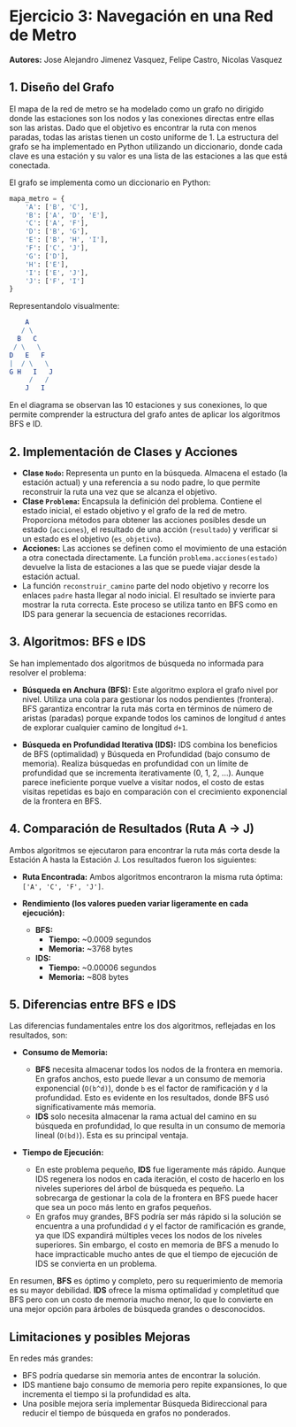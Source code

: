 # Ejercicio 3: Navegación en una Red de Metro

**Autores:** Jose Alejandro Jimenez Vasquez, Felipe Castro, Nicolas Vasquez

## 1. Diseño del Grafo

El mapa de la red de metro se ha modelado como un grafo no dirigido donde las estaciones son los nodos y las conexiones directas entre ellas son las aristas. Dado que el objetivo es encontrar la ruta con menos paradas, todas las aristas tienen un costo uniforme de 1. La estructura del grafo se ha implementado en Python utilizando un diccionario, donde cada clave es una estación y su valor es una lista de las estaciones a las que está conectada.

El grafo se implementa como un diccionario en Python:
```python
mapa_metro = {
    'A': ['B', 'C'],
    'B': ['A', 'D', 'E'],
    'C': ['A', 'F'],
    'D': ['B', 'G'],
    'E': ['B', 'H', 'I'],
    'F': ['C', 'J'],
    'G': ['D'],
    'H': ['E'],
    'I': ['E', 'J'],
    'J': ['F', 'I']
}
```
Representandolo visualmente:
```mathematica
    A
   / \
  B   C
 / \   \
D   E   F
|  / \   \
G H   I   J
     /   /
    J   I
```

En el diagrama se observan las 10 estaciones y sus conexiones, lo que permite comprender la estructura del grafo antes de aplicar los algoritmos BFS e ID.

## 2. Implementación de Clases y Acciones

- **Clase `Nodo`:** Representa un punto en la búsqueda. Almacena el estado (la estación actual) y una referencia a su nodo padre, lo que permite reconstruir la ruta una vez que se alcanza el objetivo.
- **Clase `Problema`:** Encapsula la definición del problema. Contiene el estado inicial, el estado objetivo y el grafo de la red de metro. Proporciona métodos para obtener las acciones posibles desde un estado (`acciones`), el resultado de una acción (`resultado`) y verificar si un estado es el objetivo (`es_objetivo`).
- **Acciones:** Las acciones se definen como el movimiento de una estación a otra conectada directamente. La función `problema.acciones(estado)` devuelve la lista de estaciones a las que se puede viajar desde la estación actual.
- La función `reconstruir_camino` parte del nodo objetivo y recorre los enlaces `padre` hasta llegar al nodo inicial.  El resultado se invierte para mostrar la ruta correcta. Este proceso se utiliza tanto en BFS como en IDS para generar la secuencia de estaciones recorridas.

## 3. Algoritmos: BFS e IDS

Se han implementado dos algoritmos de búsqueda no informada para resolver el problema:

- **Búsqueda en Anchura (BFS):** Este algoritmo explora el grafo nivel por nivel. Utiliza una cola para gestionar los nodos pendientes (frontera). BFS garantiza encontrar la ruta más corta en términos de número de aristas (paradas) porque expande todos los caminos de longitud `d` antes de explorar cualquier camino de longitud `d+1`.

- **Búsqueda en Profundidad Iterativa (IDS):** IDS combina los beneficios de BFS (optimalidad) y Búsqueda en Profundidad (bajo consumo de memoria). Realiza búsquedas en profundidad con un límite de profundidad que se incrementa iterativamente (0, 1, 2, ...). Aunque parece ineficiente porque vuelve a visitar nodos, el costo de estas visitas repetidas es bajo en comparación con el crecimiento exponencial de la frontera en BFS.

## 4. Comparación de Resultados (Ruta A -> J)

Ambos algoritmos se ejecutaron para encontrar la ruta más corta desde la Estación A hasta la Estación J. Los resultados fueron los siguientes:

- **Ruta Encontrada:** Ambos algoritmos encontraron la misma ruta óptima: `['A', 'C', 'F', 'J']`.

- **Rendimiento (los valores pueden variar ligeramente en cada ejecución):**
  - **BFS:**
    - **Tiempo:** ~0.0009 segundos
    - **Memoria:** ~3768 bytes
  - **IDS:**
    - **Tiempo:** ~0.00006 segundos
    - **Memoria:** ~808 bytes

## 5. Diferencias entre BFS e IDS

Las diferencias fundamentales entre los dos algoritmos, reflejadas en los resultados, son:

- **Consumo de Memoria:**
  - **BFS** necesita almacenar todos los nodos de la frontera en memoria. En grafos anchos, esto puede llevar a un consumo de memoria exponencial (`O(b^d)`), donde `b` es el factor de ramificación y `d` la profundidad. Esto es evidente en los resultados, donde BFS usó significativamente más memoria.
  - **IDS** solo necesita almacenar la rama actual del camino en su búsqueda en profundidad, lo que resulta in un consumo de memoria lineal (`O(bd)`). Esta es su principal ventaja.

- **Tiempo de Ejecución:**
  - En este problema pequeño, **IDS** fue ligeramente más rápido. Aunque IDS regenera los nodos en cada iteración, el costo de hacerlo en los niveles superiores del árbol de búsqueda es pequeño. La sobrecarga de gestionar la cola de la frontera en BFS puede hacer que sea un poco más lento en grafos pequeños.
  - En grafos muy grandes, BFS podría ser más rápido si la solución se encuentra a una profundidad `d` y el factor de ramificación es grande, ya que IDS expandirá múltiples veces los nodos de los niveles superiores. Sin embargo, el costo en memoria de BFS a menudo lo hace impracticable mucho antes de que el tiempo de ejecución de IDS se convierta en un problema.

En resumen, **BFS** es óptimo y completo, pero su requerimiento de memoria es su mayor debilidad. **IDS** ofrece la misma optimalidad y completitud que BFS pero con un costo de memoria mucho menor, lo que lo convierte en una mejor opción para árboles de búsqueda grandes o desconocidos.

## Limitaciones y posibles Mejoras
En redes más grandes:
- BFS podría quedarse sin memoria antes de encontrar la solución.
- IDS mantiene bajo consumo de memoria pero repite expansiones, lo que incrementa el tiempo si la profundidad es alta.
- Una posible mejora sería implementar Búsqueda Bidireccional para reducir el tiempo de búsqueda en grafos no ponderados.
